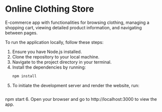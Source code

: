 # Online Clothing Store

E-commerce app with functionalities for browsing clothing, managing a shopping cart, viewing detailed
product information, and navigating between pages.

To run the application locally, follow these steps:

1. Ensure you have Node.js installed.
2. Clone the repository to your local machine.
3. Navigate to the project directory in your terminal.
4. Install the dependencies by running:
   ```bash
   npm install
5. To initiate the development server and render the website, run:
   ```bash
  npm start
6. Open your browser and go to http://localhost:3000 to view the app.